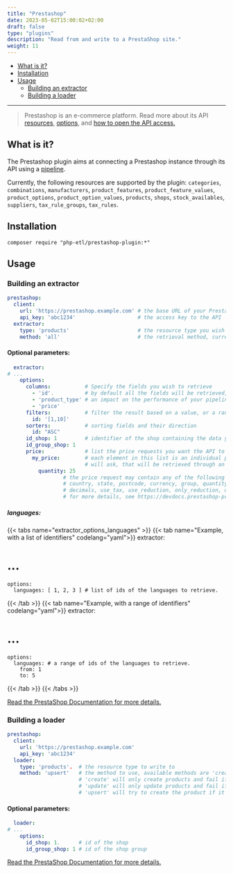 ```yaml
---
title: "Prestashop"
date: 2023-05-02T15:00:02+02:00
draft: false
type: "plugins"
description: "Read from and write to a PrestaShop site."
weight: 11
---
```


- [What is it?](#what-is-it)
- [Installation](#installation)
- [Usage](#usage)
    - [Building an extractor](#building-an-extractor)
    - [Building a loader](#building-a-loader)
---

> Prestashop is an e-commerce platform.
> Read more about its API [resources](https://devdocs.prestashop-project.org/8/webservice/reference/#available-resources),
> [options](https://devdocs.prestashop-project.org/8/webservice/cheat-sheet/),
> and [how to open the API access.](https://devdocs.prestashop-project.org/1.7/webservice/tutorials/creating-access/)

## What is it?

The Prestashop plugin aims at connecting a Prestashop instance through its API using a [pipeline](../../core-concept/pipeline).

Currently, the following resources are supported by the plugin: `categories`, `combinations`, `manufacturers`, `product_features`, `product_feature_values`, `product_options`, `product_option_values`, `products`, `shops`, `stock_availables`, `suppliers`, `tax_rule_groups`, `tax_rules`.

## Installation

```shell
composer require "php-etl/prestashop-plugin:*"
```

## Usage

### Building an extractor

```yaml
prestashop:
  client:
    url: 'https://prestashop.example.com' # the base URL of your Prestashop main website
    api_key: 'abc1234'                    # the access key to the API
  extractor:
    type: 'products'                      # the resource type you wish to retrieve
    method: 'all'                         # the retrieval method, currently it should always be 'all'.
```

#### Optional parameters:

```yaml
  extractor:
# ...
    options:
      columns:           # Specify the fields you wish to retrieve
        - 'id'.          # by default all the fields will be retrieved, which can have
        - 'product_type' # an impact on the performance of your pipelines
        - 'price'
      filters:           # filter the result based on a value, or a range of values
        id: '[1,10]'
      sorters:           # sorting fields and their direction
        id: "ASC"
      id_shop: 1         # identifier of the shop containing the data you want to extract data from
      id_group_shop: 1
      price:             # list the price requests you want the API to calculate for you
        my_price:        # each element in this list is an individual price request you 
                         # will ask, that will be retrieved through an individual field
          quantity: 25
                  # the price request may contain any of the following parameters: 
                  # country, state, postcode, currency, group, quantity, product_attribute,
                  # decimals, use_tax, use_reduction, only_reduction, use_ecotax
                  # for more details, see https://devdocs.prestashop-project.org/8/webservice/tutorials/advanced-use/specific-price/
```

##### languages:

{{< tabs name="extractor_options_languages" >}}
{{< tab name="Example, with a list of identifiers" codelang="yaml">}}
  extractor:
# ...
    options:
      languages: [ 1, 2, 3 ] # list of ids of the languages to retrieve.
{{< /tab >}}
{{< tab name="Example, with a range of identifiers" codelang="yaml">}}
  extractor:
# ...
    options:
      languages: # a range of ids of the languages to retrieve.
        from: 1
        to: 5
{{< /tab >}}
{{< /tabs >}}

[Read the PrestaShop Documentation for more details.](https://devdocs.prestashop-project.org/8/webservice/tutorials/advanced-use/additional-list-parameters/)

### Building a loader
```yaml
prestashop:
  client:
    url: 'https://prestashop.example.com'
    api_key: 'abc1234'
  loader:
    type: 'products'.  # the resource type to write to
    method: 'upsert'   # the method to use, available methods are 'create', 'update', 'upsert'.
                       # 'create' will only create products and fail if the product already exists
                       # 'update' will only update products and fail if the product does not exist
                       # 'upsert' will try to create the product if it does not exist or update if the product already exists
```

#### Optional parameters:
```yaml
  loader:
# ...
    options: 
      id_shop: 1.      # id of the shop
      id_group_shop: 1 # id of the shop group
```

[Read the PrestaShop Documentation for more details.](https://devdocs.prestashop-project.org/8/webservice/tutorials/advanced-use/additional-list-parameters/)
